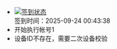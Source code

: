 - [![签到状态](https://github.com/womade/Cloud189-Actions/actions/workflows/main.yml/badge.svg?branch=main)](https://github.com/womade/Cloud189-Actions/actions/workflows/main.yml) <br> 签到时间：2025-09-24 00:43:38
- 开始执行帐号1
- 设备ID不存在，需要二次设备校验
